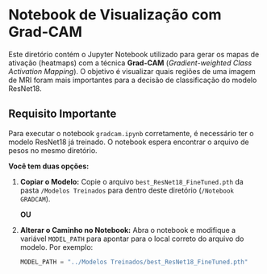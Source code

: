 # Notebook de Visualização com Grad-CAM

Este diretório contém o Jupyter Notebook utilizado para gerar os mapas de ativação (heatmaps) com a técnica **Grad-CAM** (*Gradient-weighted Class Activation Mapping*). O objetivo é visualizar quais regiões de uma imagem de MRI foram mais importantes para a decisão de classificação do modelo ResNet18.

## Requisito Importante

Para executar o notebook `gradcam.ipynb` corretamente, é necessário ter o modelo ResNet18 já treinado. O notebook espera encontrar o arquivo de pesos no mesmo diretório.

**Você tem duas opções:**

1.  **Copiar o Modelo:** Copie o arquivo `best_ResNet18_FineTuned.pth` da pasta `/Modelos Treinados` para dentro deste diretório (`/Notebook GRADCAM`).

    **OU**

2.  **Alterar o Caminho no Notebook:** Abra o notebook e modifique a variável `MODEL_PATH` para apontar para o local correto do arquivo do modelo. Por exemplo:
    ```python
    MODEL_PATH = "../Modelos Treinados/best_ResNet18_FineTuned.pth"
    ```